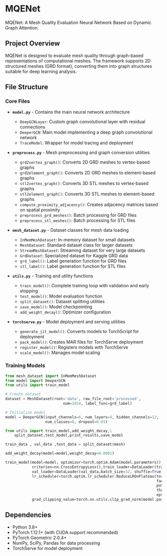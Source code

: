# MQENet

MQENet: A Mesh Quality Evaluation Neural Network Based on Dynamic Graph Attention.

## Project Overview

MQENet is designed to evaluate mesh quality through graph-based representations of computational meshes. The framework supports 2D structured meshes (GRD format), converting them into graph structures suitable for deep learning analysis.

## File Structure

### Core Files

- **`model.py`** - Contains the main neural network architecture
  - `DeepGCNLayer`: Custom graph convolutional layer with residual connections
  - `DeeperGCN`: Main model implementing a deep graph convolutional network
  - `TraceModel`: Wrapper for model tracing and deployment

- **`preprocess.py`** - Mesh preprocessing and graph conversion utilities
  - `grd2vertex_graph()`: Converts 2D GRD meshes to vertex-based graphs
  - `grd2element_graph()`: Converts 2D GRD meshes to element-based graphs
  - `stl2vertex_graph()`: Converts 3D STL meshes to vertex-based graphs
  - `stl2element_graph()`: Converts 3D STL meshes to element-based graphs
  - `compute_proximity_adjacency()`: Creates adjacency matrices based on spatial proximity
  - `preprocess_grd_meshes()`: Batch processing for GRD files
  - `preprocess_stl_meshes()`: Batch processing for STL files

- **`mesh_dataset.py`** - Dataset classes for mesh data loading
  - `InMemMeshDataset`: In-memory dataset for small datasets
  - `MeshDataset`: Standard dataset class for larger datasets
  - `StreamMeshDataset`: Streaming dataset for very large datasets
  - `GrdDataset`: Specialized dataset for Kaggle GRD data
  - `grd_label()`: Label generation function for GRD files
  - `stl_label()`: Label generation function for STL files

- **`utils.py`** - Training and utility functions
  - `train_model()`: Complete training loop with validation and early stopping
  - `test_model()`: Model evaluation function
  - `split_dataset()`: Dataset splitting utilities
  - `save_model()`: Model checkpointing
  - `add_weight_decay()`: Optimizer configuration

- **`torchserve.py`** - Model deployment and serving utilities
  - `generate_jit_model()`: Converts models to TorchScript for deployment
  - `pack_model()`: Creates MAR files for TorchServe deployment
  - `register_model()`: Registers models with TorchServe
  - `scale_model()`: Manages model scaling

### Training Models
```python
from mesh_dataset import InMemMeshDataset
from model import DeeperGCN
from utils import train_model

# Create dataset
dataset = MeshDataset(root='data', raw_file_root='processed', 
                          num=1024, label_func=grd_label)

# Initialize model
model = DeeperGCN(input_channels=6, num_layers=4, hidden_channels=12, 
                  num_classes=8, dropout=0.01)

from utils import train_model,add_weight_decay,\
    split_dataset,test_model,print_results,save_model

train_data , val_data ,test_data = split_dataset(mesh)

add_weight_decay(model=model,weight_decay=0.0001)

train_model(model=model, optimizer=torch.optim.Adam(model.parameters(), lr=0.01,amsgrad=True),
            criterion=nn.CrossEntropyLoss(),train_loader=DataLoader(train_data,batch_size=32, shuffle=True),
            val_loader=DataLoader(val_data,batch_size=32, shuffle=True),epochs=5000,patience=25,writer=writer,
            lr_scheduler=torch.optim.lr_scheduler.ReduceLROnPlateau(torch.optim.Adam(model.parameters()), mode='max',
                                                                    factor=0.1,
                                                                    patience=10, verbose=True, threshold=0.0001,
                                                                    threshold_mode='rel', cooldown=0, min_lr=1e-09,
                                                                    eps=1e-09),
            grad_clipping_value=torch.nn.utils.clip_grad_norm(model.parameters(), 20, norm_type=2))

```

## Dependencies

- Python 3.8+
- PyTorch 1.12.1+ (with CUDA support recommended)
- PyTorch Geometric 2.0.4+
- NumPy, SciPy, Pandas for data processing
- TorchServe for model deployment





